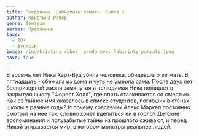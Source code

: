 ```yaml
---
title: Преданные. Лабиринты памяти. Книга 1
author: Кристина Робер
genre: Фэнтези
series: Преданные
tags:
  - 18+
  - фэнтези
image: /img/kristina_rober__predannye._labirinty_pamyati.jpeg
have: true
---
```

В восемь лет Ника Харт-Вуд убила человека, обидевшего ее мать. В пятнадцать - сбежала из дома и чуть не умерла сама. После двух лет беспризорной жизни замкнутая и нелюдимая Ника попадает в закрытую школу "Форест Холл", где опять сталкивается со смертью. Как ее тайное имя оказалось в списке студентов, погибших в стенах школы в разные годы? И почему красавчик Алекс Маркел постоянно смотрит на нее так, словно хочет вцепиться ей в горло? Детские воспоминания и полузабытые тайны из прошлого оживают, и перед Никой открывается мир, в котором монстры реальнее людей.